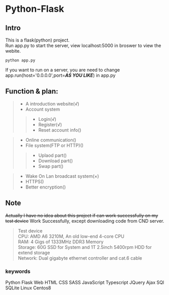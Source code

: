 # Python-Flask

## Intro
This is a flask(python) project.  
Run app.py to start the server, view localhost:5000 in broswer to view the webite.
```
python app.py
```
If you want to run on a server, you are need to change app.run(host='0.0.0.0',port=***AS YOU LIKE***) in app.py

## Function & plan:
> * A introduction website(√)
> * Account system
>> * Login(√)
>> * Register(√)
>> * Reset account info()

> * Online communication()
> * File system(FTP or HTTP)()
>> * Uplaod part()
>> * Download part()
>> * Swap part()

> * Wake On Lan broadcast system(×)
> * HTTPS()
> * Better encryption()

## Note
~~Actually I have no idea about this project if can work successfully on my test device~~
Work Successfully, except downloading code from CND server.

> Test device  
> CPU: AMD A6 3210M, An old low-end 4-core CPU  
> RAM: 4 Gigs of 1333MHz DDR3 Memory  
> Storage: 60G SSD for System and 1T 2.5inch 5400rpm HDD for extend storage  
> Network: Dual gigabyte ethernet controller and cat.6 cable  

### keywords
Python Flask Web HTML CSS SASS JavaScript Typescript JQuery Ajax SQl SQLite Linux Centos8
